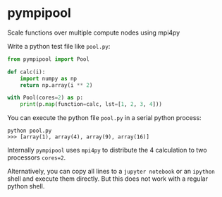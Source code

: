 # pympipool
Scale functions over multiple compute nodes using mpi4py

Write a python test file like `pool.py`: 
```python
from pympipool import Pool

def calc(i):
    import numpy as np
    return np.array(i ** 2)

with Pool(cores=2) as p:
    print(p.map(function=calc, lst=[1, 2, 3, 4]))
```

You can execute the python file `pool.py` in a serial python process: 
```
python pool.py
>>> [array(1), array(4), array(9), array(16)]
```
Internally `pympipool` uses `mpi4py` to distribute the 4 calculation to two processors `cores=2`.  

Alternatively, you can copy all lines to a `jupyter notebook` or an `ipython` shell and execute them directly. But this does not work with a regular python shell. 
